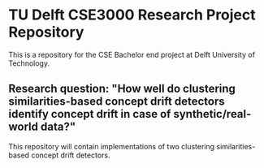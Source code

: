 # TU Delft CSE3000 Research Project Repository
This is a repository for the CSE Bachelor end project at Delft University of Technology.
## Research question: "How well do clustering similarities-based concept drift detectors identify concept drift in case of synthetic/real-world data?"
This repository will contain implementations of two clustering similarities-based concept drift detectors. 

